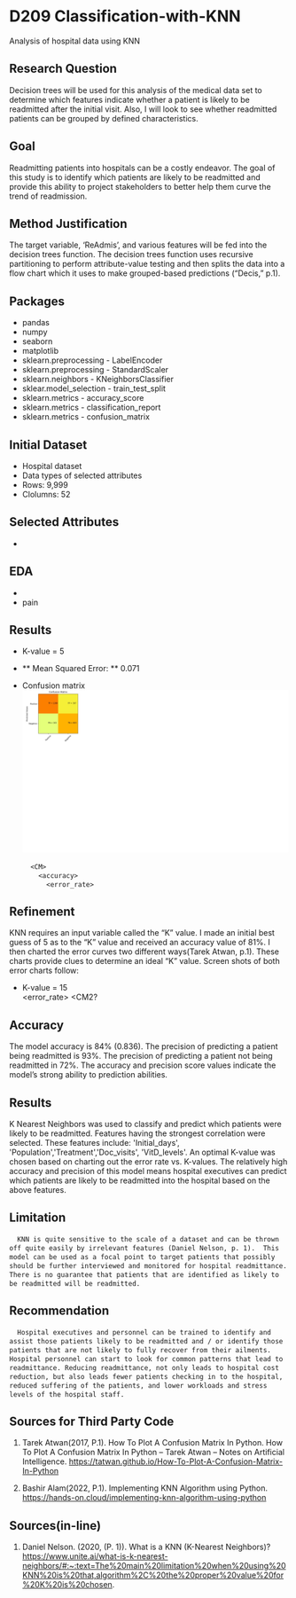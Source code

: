 # D209 Classification-with-KNN
Analysis of hospital data using KNN


## Research Question
Decision trees will be used for this analysis of the medical data set to determine which features indicate whether a patient is likely to be readmitted after the initial visit.  Also, I will look to see whether readmitted patients can be grouped by defined characteristics. 

## Goal
Readmitting patients into hospitals can be a costly endeavor.  The goal of this study is to identify which patients are likely to be readmitted and provide this ability to project stakeholders to better help them curve the trend of readmission.  

## Method Justification
The target variable, ‘ReAdmis’, and various features will be fed into the decision trees function. The decision trees function uses recursive partitioning to perform attribute-value testing and then splits the data into a flow chart which it uses to make grouped-based predictions (“Decis,” p.1). 

## Packages
  *  pandas
  *  numpy
  *  seaborn
  *  matplotlib
  *  sklearn.preprocessing - LabelEncoder
  *  sklearn.preprocessing - StandardScaler
  *  sklearn.neighbors - KNeighborsClassifier
  *  sklear.model_selection - train_test_split
  *  sklearn.metrics - accuracy_score
  *  sklearn.metrics - classification_report
  *  sklearn.metrics - confusion_matrix

## Initial Dataset
  * Hospital dataset
  * Data types of selected attributes
  * Rows:  9,999
  * Clolumns: 52
    
## Selected Attributes
  * <DT
        
## EDA
  *  <cp>  
  *  <heatmp>    pain
## Results 
  * K-value = 5
  * ** Mean Squared Error: ** 0.071  
  * Confusion matrix
 ![alt text](https://github.com/smithjs135/Classification-with-KNN/blob/main/CM.jpg "")
    
          <CM>
            <accuracy>
              <error_rate>
## Refinement
KNN requires an input variable called the “K” value.  I made an initial best guess of 5 as to the “K” value and received an accuracy value of 81%.  I then charted the error curves two different ways(Tarek Atwan, p.1). These charts provide clues to determine an ideal “K” value.  Screen shots of both error charts follow:
  * K-value = 15   
              <error_rate>
<CM2?              
## Accuracy
The model accuracy is 84% (0.836). The precision of predicting a patient being readmitted is 93%.  The precision of predicting a patient not being readmitted in 72%. The accuracy and precision score values indicate the model’s strong ability to prediction abilities. 
      
## Results  
K Nearest Neighbors was used to classify and predict which patients were likely to be readmitted. Features having the strongest correlation were selected. These features include: 'Initial_days', 'Population','Treatment','Doc_visits', 'VitD_levels'.  An optimal K-value was chosen based on charting out the error rate vs. K-values. The relatively high accuracy and precision of this model means hospital executives can predict which patients are likely to be readmitted into the hospital based on the above features.  
      
## Limitation
      KNN is quite sensitive to the scale of a dataset and can be thrown off quite easily by irrelevant features (Daniel Nelson, p. 1).  This model can be used as a focal point to target patients that possibly should be further interviewed and monitored for hospital readmittance. There is no guarantee that patients that are identified as likely to be readmitted will be readmitted.  
      
## Recommendation  
      Hospital executives and personnel can be trained to identify and assist those patients likely to be readmitted and / or identify those patients that are not likely to fully recover from their ailments. Hospital personnel can start to look for common patterns that lead to readmittance. Reducing readmittance, not only leads to hospital cost reduction, but also leads fewer patients checking in to the hospital, reduced suffering of the patients, and lower workloads and stress levels of the hospital staff. 
 
##  Sources for Third Party Code 
1.	Tarek Atwan(2017, P.1). How To Plot A Confusion Matrix In Python.
How To Plot A Confusion Matrix In Python – Tarek Atwan – Notes on Artificial Intelligence. https://tatwan.github.io/How-To-Plot-A-Confusion-Matrix-In-Python

2.	Bashir Alam(2022, P.1).  Implementing KNN Algorithm using Python. https://hands-on.cloud/implementing-knn-algorithm-using-python

##  Sources(in-line)

1.	Daniel Nelson. (2020, (P. 1)).  What is a KNN (K-Nearest Neighbors)?
https://www.unite.ai/what-is-k-nearest-neighbors/#:~:text=The%20main%20limitation%20when%20using%20KNN%20is%20that,algorithm%2C%20the%20proper%20value%20for%20K%20is%20chosen.

  
